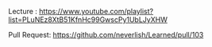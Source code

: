 Lecture : https://www.youtube.com/playlist?list=PLuNEz8XtB51KfnHc99GwscPy1UbLJyXHW

Pull Request: https://github.com/neverlish/Learned/pull/103
